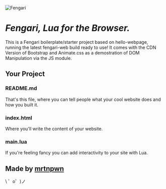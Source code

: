 ![Fengari](https://cdn.glitch.com/5337b8a9-04d8-4a66-b528-d55a445e35e3%2Ffengari.png?1536624064321)

*Fengari, Lua for the Browser.*
=================

This is a Fengari boilerplate/starter project based on hello-webpage, running the latest fengari-web build ready to use!
It comes with the CDN Version of Bootstrap and Animate.css as a demostration of DOM Manipulation via the JS module.

Your Project
------------

### README.md

That's this file, where you can tell people what your cool website does and how you built it.

### index.html

Where you'll write the content of your website. 

### main.lua

If you're feeling fancy you can add interactivity to your site with Lua.

Made by [mrtnpwn](https://mrtnpwn.club/)
-------------------

\ ゜o゜)ノ
